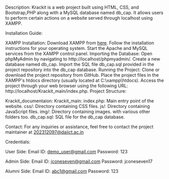 Description:
Krackit is a web project built using HTML, CSS, and Bootstrap,PHP along with a MySQL database named db_cap. It allows users to perform certain actions on a website served through localhost using XAMPP.

Installation Guide:

XAMPP Installation:
Download XAMPP from [here](https://www.apachefriends.org/download.html).
Follow the installation instructions for your operating system.
Start the Apache and MySQL services from the XAMPP control panel.
Importing the Database:
Open phpMyAdmin by navigating to http://localhost/phpmyadmin/.
Create a new database named db_cap.
Import the SQL file db_cap.sql provided in the project repository into the db_cap database.
Running the Project:
Clone or download the project repository from GitHub.
Place the project files in the XAMPP's htdocs directory (usually located at C:\xampp\htdocs\).
Access the project through your web browser using the following URL: http://localhost/Krackit_main/index.php.
Project Structure:

Krackit_documentaion:
Krackit_main:
  index.php: Main entry point of the website.
  css/: Directory containing CSS files.
  js/: Directory containing JavaScript files.
  img/: Directory containing images.
  with various other folders too.
db_cap.sql: SQL file for the db_cap database.



Contact:
For any inquiries or assistance, feel free to contact the project maintainer at 202312097@daiict.ac.in



Credentials:

User Side: 
          Email ID: demo_user@gmail.com
          Password: 123

Admin Side:
          Email ID: jconeseven@gmail.com
          Password: jconeseven17

Alumni Side:
          Email ID: abc1@gmail.com
          Password: 123
